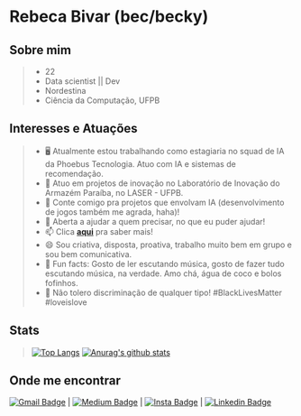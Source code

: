 
# Rebeca Bivar (bec/becky)
## Sobre mim

> * 22
> * Data scientist || Dev
> * Nordestina
> * Ciência da Computação, UFPB

## Interesses e Atuações

> - :desktop_computer: Atualmente estou trabalhando como estagiaria no squad de IA da Phoebus Tecnologia. Atuo com IA e sistemas de recomendação.
> - 🌱 Atuo em projetos de inovação no Laboratório de Inovação do Armazém Paraíba, no LASER - UFPB.
> - 👯 Conte comigo pra projetos que envolvam IA (desenvolvimento de jogos também me agrada, haha)!
> - 💬 Aberta a ajudar a quem precisar, no que eu puder ajudar!
> - 📫 Clica [**aqui**](https://bivar.github.io/about.html) pra saber mais!
> - 😄 Sou criativa, disposta, proativa, trabalho muito bem em grupo e sou bem comunicativa.
> - :clown_face: Fun facts: Gosto de ler escutando música, gosto de fazer tudo escutando música, na verdade. Amo chá, água de coco e bolos fofinhos. 
> - :no_good: Não tolero discriminação de qualquer tipo! #BlackLivesMatter #loveislove 

## Stats

> [![Top Langs](https://github-readme-stats.vercel.app/api/top-langs/?username=bivar&exclude_repo=portfolio-tcb,bivar.github.io&show_icons=true&hide=html,teX&theme=dracula)](https://github.com/anuraghazra/github-readme-stats) [![Anurag's github stats](https://github-readme-stats.vercel.app/api?username=bivar&show_icons=true&theme=dracula)](https://github.com/anuraghazra/github-readme-stats) 

## Onde me encontrar

[![Gmail Badge](https://img.shields.io/badge/-andradebivar@gmail.com-c14438?style=flat-square&logo=Gmail&logoColor=white&link=mailto:andradebivar@gmail.com)](mailto:andradebivar@gmail.com) | [![Medium Badge](https://img.shields.io/badge/-beckyend-blueviolet?style=flat-square&logo=Instagram&logoColor=white&link=http://instagram.com/beckyend)](http://instagram.com/beckyend) | [![Insta Badge](https://img.shields.io/badge/-rbvrr-black?style=flat-square&logo=Medium&logoColor=white&link=https://medium.com/@rbvrr)](https://medium.com/@rbvrr) | [![Linkedin Badge](https://img.shields.io/badge/-RebecaBivar-blue?style=flat-square&logo=Linkedin&logoColor=white&link=https://www.linkedin.com/in/rebecabivar)](https://www.linkedin.com/in/rebecabivar)

